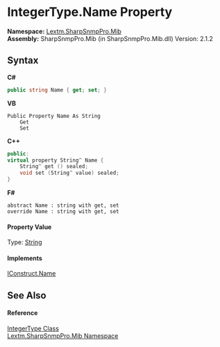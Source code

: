 # IntegerType.Name Property 
 

**Namespace:**&nbsp;<a href="N_Lextm_SharpSnmpPro_Mib">Lextm.SharpSnmpPro.Mib</a><br />**Assembly:**&nbsp;SharpSnmpPro.Mib (in SharpSnmpPro.Mib.dll) Version: 2.1.2

## Syntax

**C#**<br />
``` C#
public string Name { get; set; }
```

**VB**<br />
``` VB
Public Property Name As String
	Get
	Set
```

**C++**<br />
``` C++
public:
virtual property String^ Name {
	String^ get () sealed;
	void set (String^ value) sealed;
}
```

**F#**<br />
``` F#
abstract Name : string with get, set
override Name : string with get, set
```


#### Property Value
Type: <a href="https://docs.microsoft.com/dotnet/api/system.string" target="_blank" rel="noopener noreferrer">String</a>

#### Implements
<a href="P_Lextm_SharpSnmpPro_Mib_IConstruct_Name">IConstruct.Name</a><br />

## See Also


#### Reference
<a href="T_Lextm_SharpSnmpPro_Mib_IntegerType">IntegerType Class</a><br /><a href="N_Lextm_SharpSnmpPro_Mib">Lextm.SharpSnmpPro.Mib Namespace</a><br />